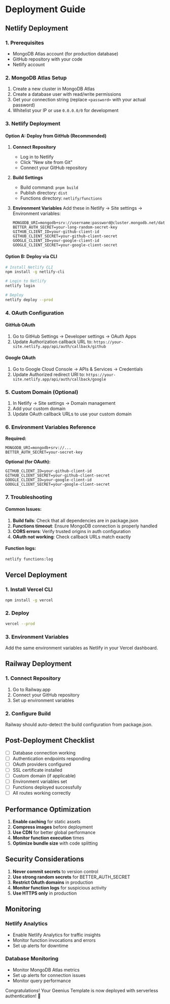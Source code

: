 # Deployment Guide

## Netlify Deployment

### 1. Prerequisites
- MongoDB Atlas account (for production database)
- GitHub repository with your code
- Netlify account

### 2. MongoDB Atlas Setup
1. Create a new cluster in MongoDB Atlas
2. Create a database user with read/write permissions
3. Get your connection string (replace `<password>` with your actual password)
4. Whitelist your IP or use `0.0.0.0/0` for development

### 3. Netlify Deployment

#### Option A: Deploy from GitHub (Recommended)
1. **Connect Repository**
   - Log in to Netlify
   - Click "New site from Git"
   - Connect your GitHub repository

2. **Build Settings**
   - Build command: `pnpm build`
   - Publish directory: `dist`
   - Functions directory: `netlify/functions`

3. **Environment Variables**
   Add these in Netlify → Site settings → Environment variables:
   ```
   MONGODB_URI=mongodb+srv://username:password@cluster.mongodb.net/database
   BETTER_AUTH_SECRET=your-long-random-secret-key
   GITHUB_CLIENT_ID=your-github-client-id
   GITHUB_CLIENT_SECRET=your-github-client-secret
   GOOGLE_CLIENT_ID=your-google-client-id
   GOOGLE_CLIENT_SECRET=your-google-client-secret
   ```

#### Option B: Deploy via CLI
```bash
# Install Netlify CLI
npm install -g netlify-cli

# Login to Netlify
netlify login

# Deploy
netlify deploy --prod
```

### 4. OAuth Configuration

#### GitHub OAuth
1. Go to GitHub Settings → Developer settings → OAuth Apps
2. Update Authorization callback URL to: `https://your-site.netlify.app/api/auth/callback/github`

#### Google OAuth
1. Go to Google Cloud Console → APIs & Services → Credentials
2. Update Authorized redirect URI to: `https://your-site.netlify.app/api/auth/callback/google`

### 5. Custom Domain (Optional)
1. In Netlify → Site settings → Domain management
2. Add your custom domain
3. Update OAuth callback URLs to use your custom domain

### 6. Environment Variables Reference

**Required:**
```
MONGODB_URI=mongodb+srv://...
BETTER_AUTH_SECRET=your-secret-key
```

**Optional (for OAuth):**
```
GITHUB_CLIENT_ID=your-github-client-id
GITHUB_CLIENT_SECRET=your-github-client-secret
GOOGLE_CLIENT_ID=your-google-client-id
GOOGLE_CLIENT_SECRET=your-google-client-secret
```

### 7. Troubleshooting

#### Common Issues:
1. **Build fails**: Check that all dependencies are in package.json
2. **Functions timeout**: Ensure MongoDB connection is properly handled
3. **CORS errors**: Verify trusted origins in auth configuration
4. **OAuth not working**: Check callback URLs match exactly

#### Function logs:
```bash
netlify functions:log
```

## Vercel Deployment

### 1. Install Vercel CLI
```bash
npm install -g vercel
```

### 2. Deploy
```bash
vercel --prod
```

### 3. Environment Variables
Add the same environment variables as Netlify in your Vercel dashboard.

## Railway Deployment

### 1. Connect Repository
1. Go to Railway.app
2. Connect your GitHub repository
3. Set up environment variables

### 2. Configure Build
Railway should auto-detect the build configuration from package.json.

## Post-Deployment Checklist

- [ ] Database connection working
- [ ] Authentication endpoints responding
- [ ] OAuth providers configured
- [ ] SSL certificate installed
- [ ] Custom domain (if applicable)
- [ ] Environment variables set
- [ ] Functions deployed successfully
- [ ] All routes working correctly

## Performance Optimization

1. **Enable caching** for static assets
2. **Compress images** before deployment
3. **Use CDN** for better global performance
4. **Monitor function execution** times
5. **Optimize bundle size** with code splitting

## Security Considerations

1. **Never commit secrets** to version control
2. **Use strong random secrets** for BETTER_AUTH_SECRET
3. **Restrict OAuth domains** in production
4. **Monitor function logs** for suspicious activity
5. **Use HTTPS only** in production

## Monitoring

### Netlify Analytics
- Enable Netlify Analytics for traffic insights
- Monitor function invocations and errors
- Set up alerts for downtime

### Database Monitoring
- Monitor MongoDB Atlas metrics
- Set up alerts for connection issues
- Monitor query performance

Congratulations! Your Geenius Template is now deployed with serverless authentication! 🚀